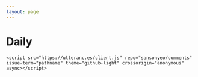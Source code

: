 ```yaml
---
layout: page
---
```


<div>
	<h1 id="page-title" class="page-title">Daily</h1>
</div>
<div>
	<!-- <span class="comment"><a href="https://github.com"><img src="https://sansonyeo.github.io/sosimple/images/github.png" alt="Github" /></a> 가입 후 사용해 주세요.</comment> -->

	<script src="https://utteranc.es/client.js" repo="sansonyeo/comments" issue-term="pathname" theme="github-light" crossorigin="anonymous" async></script>
</div>

